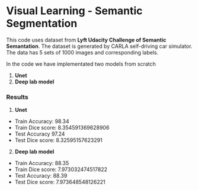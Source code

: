 # Visual Learning - Semantic Segmentation

This code uses dataset from **Lyft Udacity Challenge of Semantic Semantation**. The dataset is generated by CARLA self-driving car simulator.
The data has 5 sets of 1000 images and corresponding labels.

In the code we have implementated two models from scratch
1. **Unet**
2. **Deep lab model**


### Results 

1. **Unet**
  - Train Accuracy: 98.34
  - Train Dice score: 8.354591369628906
  - Test Accuracy 97.24
  - Test Dice score: 8.32595157623291

2. **Deep lab model**
  - Train Accuracy: 88.35
  - Train Dice score: 7.973032474517822
  - Test Accuracy: 88.39
  - Test Dice score: 7.973648548126221
